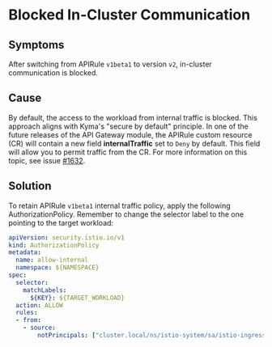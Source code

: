 # Blocked In-Cluster Communication

## Symptoms
After switching from APIRule `v1beta1` to version `v2`, in-cluster communication is blocked.

## Cause

By default, the access to the workload from internal traffic is blocked.
This approach aligns with Kyma's "secure by default" principle.
In one of the future releases of the API Gateway module, the APIRule custom resource (CR) will contain a new field **internalTraffic** set to `Deny` by default. This field will allow you to permit traffic from the CR. For more information on this topic, see issue [#1632](https://github.com/kyma-project/api-gateway/issues/1632).

## Solution

To retain APIRule `v1beta1` internal traffic policy, apply the following AuthorizationPolicy. Remember to change the selector label to the one pointing to the target workload:
```yaml
apiVersion: security.istio.io/v1
kind: AuthorizationPolicy
metadata:
  name: allow-internal
  namespace: ${NAMESPACE}
spec:
  selector:
    matchLabels:
      ${KEY}: ${TARGET_WORKLOAD}
  action: ALLOW
  rules:
  - from:
    - source:
        notPrincipals: ["cluster.local/ns/istio-system/sa/istio-ingressgateway-service-account"]
```